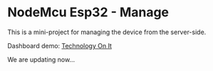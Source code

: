 # NodeMcu Esp32 - Manage
This is a mini-project for managing the device from the server-side.

Dashboard demo:
[Technology On It](https://techonit.org)

We are updating now...
